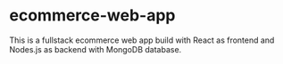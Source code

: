 # ecommerce-web-app
This is a fullstack ecommerce web app build with React as frontend and Nodes.js as backend with MongoDB database.
